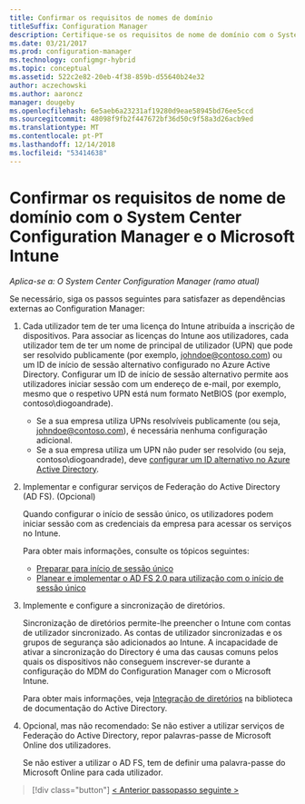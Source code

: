 ```yaml
---
title: Confirmar os requisitos de nomes de domínio
titleSuffix: Configuration Manager
description: Certifique-se os requisitos de nome de domínio com o System Center Configuration Manager.
ms.date: 03/21/2017
ms.prod: configuration-manager
ms.technology: configmgr-hybrid
ms.topic: conceptual
ms.assetid: 522c2e82-20eb-4f38-859b-d55640b24e32
author: aczechowski
ms.author: aaroncz
manager: dougeby
ms.openlocfilehash: 6e5aeb6a23231af19280d9eae58945bd76ee5ccd
ms.sourcegitcommit: 48098f9fb2f447672bf36d50c9f58a3d26acb9ed
ms.translationtype: MT
ms.contentlocale: pt-PT
ms.lasthandoff: 12/14/2018
ms.locfileid: "53414638"
---
```

# <a name="confirm-domain-name-requirements-with-system-center-configuration-manager-and-microsoft-intune"></a>Confirmar os requisitos de nome de domínio com o System Center Configuration Manager e o Microsoft Intune

*Aplica-se a: O System Center Configuration Manager (ramo atual)*

Se necessário, siga os passos seguintes para satisfazer as dependências externas ao Configuration Manager:

1. Cada utilizador tem de ter uma licença do Intune atribuída a inscrição de dispositivos. Para associar as licenças do Intune aos utilizadores, cada utilizador tem de ter um nome de principal de utilizador (UPN) que pode ser resolvido publicamente (por exemplo, johndoe@contoso.com) ou um ID de início de sessão alternativo configurado no Azure Active Directory. Configurar um ID de início de sessão alternativo permite aos utilizadores iniciar sessão com um endereço de e-mail, por exemplo, mesmo que o respetivo UPN está num formato NetBIOS (por exemplo, contoso\diogoandrade).

   - Se a sua empresa utiliza UPNs resolvíveis publicamente (ou seja, johndoe@contoso.com), é necessária nenhuma configuração adicional.
   - Se a sua empresa utiliza um UPN não puder ser resolvido (ou seja, contoso\diogoandrade), deve [configurar um ID alternativo no Azure Active Directory](https://azure.microsoft.com/documentation/articles/active-directory-aadconnect-get-started-custom/#pages-under-the-section-sync).

2. Implementar e configurar serviços de Federação do Active Directory (AD FS). (Opcional)

    Quando configurar o início de sessão único, os utilizadores podem iniciar sessão com as credenciais da empresa para acessar os serviços no Intune.

    Para obter mais informações, consulte os tópicos seguintes:
   -   [Preparar para início de sessão único](http://go.microsoft.com/fwlink/?LinkID=271124)
   -   [Planear e implementar o AD FS 2.0 para utilização com o início de sessão único](http://go.microsoft.com/fwlink/?LinkID=271125)

3. Implemente e configure a sincronização de diretórios.

    Sincronização de diretórios permite-lhe preencher o Intune com contas de utilizador sincronizado. As contas de utilizador sincronizadas e os grupos de segurança são adicionados ao Intune. A incapacidade de ativar a sincronização do Directory é uma das causas comuns pelos quais os dispositivos não conseguem inscrever-se durante a configuração do MDM do Configuration Manager com o Microsoft Intune.

    Para obter mais informações, veja [Integração de diretórios](http://go.microsoft.com/fwlink/?LinkID=271120) na biblioteca de documentação do Active Directory.

4. Opcional, mas não recomendado: Se não estiver a utilizar serviços de Federação do Active Directory, repor palavras-passe de Microsoft Online dos utilizadores.

    Se não estiver a utilizar o AD FS, tem de definir uma palavra-passe do Microsoft Online para cada utilizador.

> [!div class="button"]
> [< Anterior passo](create-mdm-collection.md)[passo seguinte >  ](configure-intune-subscription.md)
